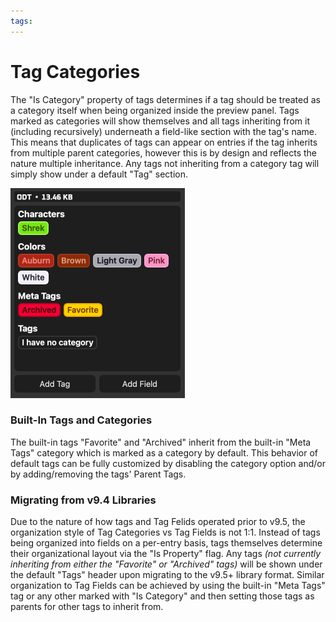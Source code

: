 ```yaml
---
tags:
---
```


# Tag Categories

The "Is Category" property of tags determines if a tag should be treated as a category itself when being organized inside the preview panel. Tags marked as categories will show themselves and all tags inheriting from it (including recursively) underneath a field-like section with the tag's name. This means that duplicates of tags can appear on entries if the tag inherits from multiple parent categories, however this is by design and reflects the nature multiple inheritance. Any tags not inheriting from a category tag will simply show under a default "Tag" section.

![Tag Categories Example](../assets/tag_categories_example.png)

### Built-In Tags and Categories

The built-in tags "Favorite" and "Archived" inherit from the built-in "Meta Tags" category which is marked as a category by default. This behavior of default tags can be fully customized by disabling the category option and/or by adding/removing the tags' Parent Tags.

### Migrating from v9.4 Libraries

Due to the nature of how tags and Tag Felids operated prior to v9.5, the organization style of Tag Categories vs Tag Fields is not 1:1. Instead of tags being organized into fields on a per-entry basis, tags themselves determine their organizational layout via the "Is Property" flag. Any tags _(not currently inheriting from either the "Favorite" or "Archived" tags)_ will be shown under the default "Tags" header upon migrating to the v9.5+ library format. Similar organization to Tag Fields can be achieved by using the built-in "Meta Tags" tag or any other marked with "Is Category" and then setting those tags as parents for other tags to inherit from.
